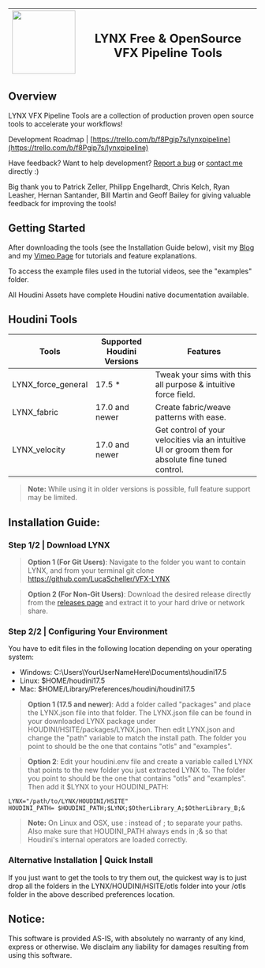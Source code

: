 | <img src="https://github.com/LucaScheller/VFX-LYNX/blob/master/LYNX_logo.svg" width="128"> |  <h2> LYNX  Free & OpenSource VFX Pipeline Tools </h2> |
|--|--|


## Overview

LYNX VFX Pipeline Tools are a collection of production proven open source tools to accelerate your workflows! 

Development Roadmap | [https://trello.com/b/f8Pgip7s/lynxpipeline](https://trello.com/b/f8Pgip7s/lynxpipeline) 

Have feedback? Want to help development? [Report a bug](https://github.com/LucaScheller/VFX-LYNX/issues) or [contact me](https://www.lucascheller.de/contact/) directly :)

Big thank you to Patrick Zeller, Philipp Engelhardt, Chris Kelch, Ryan Leasher, Hernan Santander, Bill Martin and Geoff Bailey for giving valuable feedback for improving the tools! 

## Getting Started

After downloading the tools (see the Installation Guide below), visit my [Blog](https://www.lucascheller.de/blog/)  and my [Vimeo Page](https://vimeo.com/lucascheller) for  tutorials and feature explanations.

To access the example files used in the tutorial videos, see the "examples" folder.

All Houdini Assets have complete Houdini native documentation available.



## Houdini Tools

| Tools | Supported Houdini Versions | Features |
|--|--|--|
| LYNX_force_general | 17.5 * | Tweak your sims with this all purpose & intuitive force field. |
| LYNX_fabric        | 17.0 and newer | Create fabric/weave patterns with ease. |
| LYNX_velocity      | 17.0 and newer | Get control of your velocities via an intuitive UI or groom them for absolute fine tuned control.|
> **Note:**  While using it in older versions is possible, full feature support may be limited.



## Installation Guide:

### Step 1/2 | Download LYNX

> **Option 1 (For Git Users)**: 
	Navigate to the folder you want to contain LYNX, and from your terminal git clone https://github.com/LucaScheller/VFX-LYNX

> **Option 2 (For Non-Git Users)**: 
	Download the desired release directly from the [releases page](https://github.com/LucaScheller/VFX-LYNX/releases) and extract it to your hard drive or network share.

### Step 2/2 | Configuring Your Environment

You have to edit files in the following location depending on your operating system:
- Windows: C:\Users\YourUserNameHere\Documents\houdini17.5
- Linux:   $HOME/houdini17.5
- Mac:     $HOME/Library/Preferences/houdini/houdini17.5

> **Option 1 (17.5 and newer)**: 
	Add a folder called "packages" and place the LYNX.json file into that folder. The LYNX.json file can be found in your downloaded LYNX package under HOUDINI/HSITE/packages/LYNX.json. Then edit LYNX.json and change the "path" variable to match the install path. The folder you point to should be the one that contains "otls" and "examples".
	
> **Option 2**: 
	Edit your houdini.env file and create a variable called LYNX that points to the new folder you just extracted LYNX to. The folder you point to should be the one that contains "otls" and "examples". Then add it $LYNX to your HOUDINI_PATH: 
	
	LYNX="/path/to/LYNX/HOUDINI/HSITE"
	HOUDINI_PATH= $HOUDINI_PATH;$LYNX;$OtherLibrary_A;$OtherLibrary_B;&

> **Note:**  On Linux and OSX, use : instead of ; to separate your paths. Also make sure that HOUDINI_PATH always ends in ;& so that Houdini's internal operators are loaded correctly.

### Alternative Installation | Quick Install
If you just want to get the tools to try them out, the quickest way is to just drop all the folders in the LYNX/HOUDINI/HSITE/otls folder into your /otls folder in the above described preferences location.


## Notice:
This software is provided AS-IS, with absolutely no warranty of any kind, express or otherwise. We disclaim any liability for damages resulting from using this software.